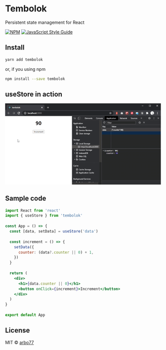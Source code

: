 # Tembolok

Persistent state management for React 

[![NPM](https://img.shields.io/npm/v/tembolok.svg)](https://www.npmjs.com/package/tembolok) [![JavaScript Style Guide](https://img.shields.io/badge/code_style-standard-brightgreen.svg)](https://standardjs.com)

## Install

```bash
yarn add tembolok
```

or, if you using npm

```bash
npm install --save tembolok
```

## useStore in action

![useStore](./sample.gif "Title")

## Sample code

```jsx
import React from 'react'
import { useStore } from 'tembolok'

const App = () => {
  const [data, setData] = useStore('data')

  const increment = () => {
    setData({
      counter: (data?.counter || 0) + 1,
    })
  }

  return (
    <div>
      <h1>{data.counter || 0}</h1>
      <button onClick={increment}>Increment</button>
    </div>
  )
}

export default App

```

## License

MIT © [arbo77](https://github.com/arbo77)
